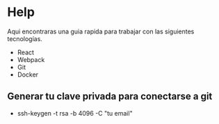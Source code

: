 # Help

Aqui encontraras una guia rapida para trabajar con las siguientes tecnologías.

- React
- Webpack
- Git
- Docker

## Generar tu clave privada para conectarse a git

- ssh-keygen -t rsa -b 4096 -C "tu email"
